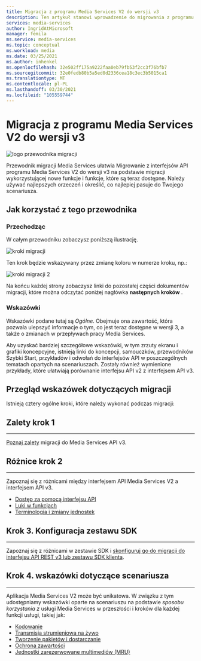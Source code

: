 ```yaml
---
title: Migracja z programu Media Services V2 do wersji v3
description: Ten artykuł stanowi wprowadzenie do migrowania z programu Media Services V2 do wersji v3.
services: media-services
author: IngridAtMicrosoft
manager: femila
ms.service: media-services
ms.topic: conceptual
ms.workload: media
ms.date: 03/25/2021
ms.author: inhenkel
ms.openlocfilehash: 32e502ff175a9222faa0eb79fb53f2cc3f76bfb7
ms.sourcegitcommit: 32e0fedb80b5a5ed0d2336cea18c3ec3b5015ca1
ms.translationtype: MT
ms.contentlocale: pl-PL
ms.lasthandoff: 03/30/2021
ms.locfileid: "105559744"
---
```

# <a name="migrate-from-media-services-v2-to-v3-introduction"></a>Migracja z programu Media Services V2 do wersji v3

![logo przewodnika migracji](./media/migration-guide/azure-media-services-logo-migration-guide.svg)

Przewodnik migracji Media Services ułatwia Migrowanie z interfejsów API programu Media Services V2 do wersji v3 na podstawie migracji wykorzystującej nowe funkcje i funkcje, które są teraz dostępne. Należy używać najlepszych orzeczeń i określić, co najlepiej pasuje do Twojego scenariusza.

## <a name="how-to-use-this-guide"></a>Jak korzystać z tego przewodnika

### <a name="navigating"></a>Przechodząc

W całym przewodniku zobaczysz poniższą ilustrację.

![kroki migracji](./media/migration-guide/steps.svg)<br/>

Ten krok będzie wskazywany przez zmianę koloru w numerze kroku, np.:

![kroki migracji 2](./media/migration-guide/steps-2.svg)<br/>

Na końcu każdej strony zobaczysz linki do pozostałej części dokumentów migracji, które można odczytać poniżej nagłówka **następnych kroków** .

### <a name="guidance"></a>Wskazówki

Wskazówki podane tutaj są *Ogólne*. Obejmuje ona zawartość, która pozwala ulepszyć informacje o tym, co jest teraz dostępne w wersji 3, a także o zmianach w przepływach pracy Media Services.

Aby uzyskać bardziej szczegółowe wskazówki, w tym zrzuty ekranu i grafiki koncepcyjne, istnieją linki do koncepcji, samouczków, przewodników Szybki Start, przykładów i odwołań do interfejsów API w poszczególnych tematach opartych na scenariuszach. Zostały również wymienione przykłady, które ułatwiają porównanie interfejsu API v2 z interfejsem API v3.

## <a name="migration-guidance-overview"></a>Przegląd wskazówek dotyczących migracji

Istnieją cztery ogólne kroki, które należy wykonać podczas migracji:

## <a name="step-1-benefits"></a>Zalety krok 1

<hr color="#5ea0ef" size="10">

[Poznaj zalety](migrate-v-2-v-3-migration-benefits.md) migracji do Media Services API v3.

## <a name="step-2-differences"></a>Różnice krok 2

<hr color="#5ea0ef" size="10">

Zapoznaj się z różnicami między interfejsem API Media Services V2 a interfejsem API v3.

- [Dostęp za pomocą interfejsu API](migrate-v-2-v-3-differences-api-access.md)
- [Luki w funkcjach](migrate-v-2-v-3-differences-feature-gaps.md)
- [Terminologia i zmiany jednostek](migrate-v-2-v-3-differences-terminology.md)

## <a name="step-3-sdk-setup"></a>Krok 3. Konfiguracja zestawu SDK

<hr color="#5ea0ef" size="10">

Zapoznaj się z różnicami w zestawie SDK i [skonfiguruj go do migracji do interfejsu API REST v3 lub zestawu SDK klienta](migrate-v-2-v-3-migration-setup.md).

## <a name="step-4-scenario-based-guidance"></a>Krok 4. wskazówki dotyczące scenariusza

<hr color="#5ea0ef" size="10">

Aplikacja Media Services V2 może być unikatowa. W związku z tym udostępniamy wskazówki oparte na scenariuszu na podstawie *sposobu korzystania z* usługi Media Services w przeszłości i kroków dla każdej funkcji usługi, takiej jak:

- [Kodowanie](migrate-v-2-v-3-migration-scenario-based-encoding.md)
- [Transmisja strumieniowa na żywo](migrate-v-2-v-3-migration-scenario-based-live-streaming.md)
- [Tworzenie pakietów i dostarczanie](migrate-v-2-v-3-migration-scenario-based-publishing.md)
- [Ochrona zawartości](migrate-v-2-v-3-migration-scenario-based-content-protection.md)
- [Jednostki zarezerwowane multimediów (MRU)](migrate-v-2-v-3-migration-scenario-based-media-reserved-units.md)
